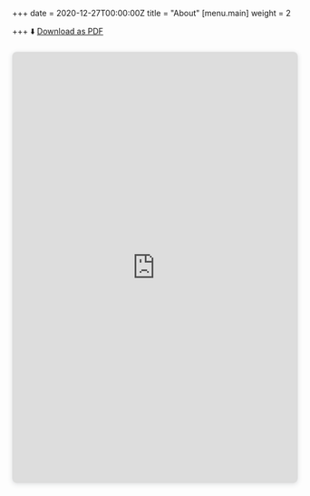+++
date = 2020-12-27T00:00:00Z
title = "About"
[menu.main]
weight = 2

+++
⬇️ [Download as PDF](/uploads/shansun-public-1.pdf "Download as PDF")

<div style="position: relative; width: 100%; height: 0; padding-top: 141.4286%;
padding-bottom: 48px; box-shadow: 0 2px 8px 0 rgba(63,69,81,0.16); margin-top: 1.6em; margin-bottom: 0.9em; overflow: hidden;
border-radius: 8px; will-change: transform;">
<iframe style="position: absolute; width: 100%; height: 100%; top: 0; left: 0; border: none; padding: 0;margin: 0;"
src="https://www.canva.com/design/DAEl_iquao8/view">
</iframe>
</div>
